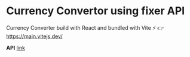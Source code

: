 # Currency Convertor using fixer API

Currency Converter build with React and bundled with Vite ⚡️ 👉 https://main.vitejs.dev/

**API** [link](https://apilayer.com/marketplace/fixer-api)
